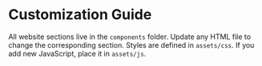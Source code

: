 # Customization Guide

All website sections live in the `components` folder. Update any HTML file to change the corresponding section. Styles are defined in `assets/css`. If you add new JavaScript, place it in `assets/js`.
